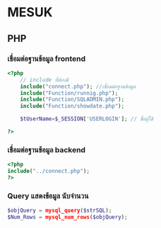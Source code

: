 # MESUK

## PHP

### เชื่อมต่อฐานข้อมูล frontend
``` php
<?php
  	// include ที่ต้องมี
	include("connect.php"); //เชื่อมต่อฐานข้อมูล
	include("Function/runnig.php");
	include("Function/SQLADMIN.php");
	include("Function/showdate.php");

  	$tUserName=$_SESSION['USERLOGIN']; // ชื่อผู้ใช้

?>
```

### เชื่อมต่อฐานข้อมูล backend
``` php
<?php
include("../connect.php");
?>
```

### Query แสดงข้อมูล นับจำนวน
``` php
$objQuery = mysql_query($strSQL);
$Num_Rows = mysql_num_rows($objQuery);
```




